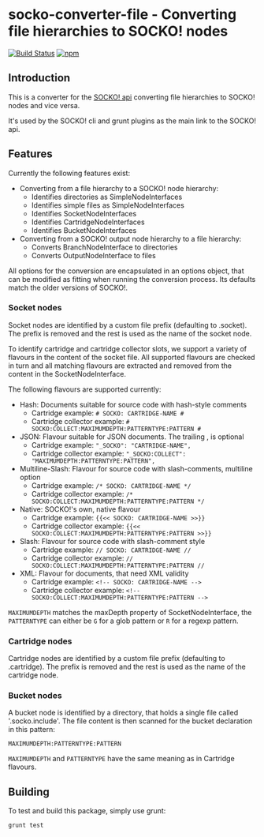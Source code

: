 # socko-converter-file - Converting file hierarchies to SOCKO! nodes

[![Build Status](https://travis-ci.org/dodevops/socko-converter-file.svg?branch=master)](https://travis-ci.org/dodevops/socko-converter-file)  [![npm](https://img.shields.io/npm/v/socko-converter-file.svg)](https://www.npmjs.com/package/socko-converter-file)

## Introduction

This is a converter for the [SOCKO! api](https://github.com/dodevops/socko-api) converting file hierarchies to
SOCKO! nodes and vice versa.

It's used by the SOCKO! cli and grunt plugins as the main link to the SOCKO! api.

## Features

Currently the following features exist:

* Converting from a file hierarchy to a SOCKO! node hierarchy:
  * Identifies directories as SimpleNodeInterfaces
  * Identifies simple files as SimpleNodeInterfaces
  * Identifies SocketNodeInterfaces
  * Identifies CartridgeNodeInterfaces
  * Identifies BucketNodeInterfaces
* Converting from a SOCKO! output node hierarchy to a file hierarchy:
  * Converts BranchNodeInterface to directories
  * Converts OutputNodeInterface to files

All options for the conversion are encapsulated in an options object, that can be modified as fitting when running the conversion process. Its defaults match the older versions of SOCKO!.

### Socket nodes

Socket nodes are identified by a custom file prefix (defaulting to .socket). The prefix is removed and the rest is used as the name of the socket node.

To identify cartridge and cartridge collector slots, we support a variety of flavours in the content of the socket file. All supported flavours are checked in turn and all matching flavours are extracted and removed from the content in the SocketNodeInterface.

The following flavours are supported currently:

  * Hash: Documents suitable for source code with hash-style comments
    * Cartridge example: `# SOCKO: CARTRIDGE-NAME #`
    * Cartridge collector example: `# SOCKO:COLLECT:MAXIMUMDEPTH:PATTERNTYPE:PATTERN #`
  * JSON: Flavour suitable for JSON documents. The trailing , is optional
    * Cartridge example: `"_SOCKO": "CARTRIDGE-NAME",`
    * Cartridge collector example: `"_SOCKO:COLLECT": "MAXIMUMDEPTH:PATTERNTYPE:PATTERN",`
  * Multiline-Slash: Flavour for source code with slash-comments, multiline option
    * Cartridge example: `/* SOCKO: CARTRIDGE-NAME */`
    * Cartridge collector example: `/* SOCKO:COLLECT:MAXIMUMDEPTH:PATTERNTYPE:PATTERN */`
  * Native: SOCKO!'s own, native flavour
    * Cartridge example: `{{<< SOCKO: CARTRIDGE-NAME >>}}`
    * Cartridge collector example: `{{<< SOCKO:COLLECT:MAXIMUMDEPTH:PATTERNTYPE:PATTERN >>}}`
  * Slash: Flavour for source code with slash-comment style
    * Cartridge example: `// SOCKO: CARTRIDGE-NAME //`
    * Cartridge collector example: `// SOCKO:COLLECT:MAXIMUMDEPTH:PATTERNTYPE:PATTERN //`
  * XML: Flavour for documents, that need XML validity
    * Cartridge example: `<!-- SOCKO: CARTRIDGE-NAME -->`
    * Cartridge collector example: `<!-- SOCKO:COLLECT:MAXIMUMDEPTH:PATTERNTYPE:PATTERN -->`

`MAXIMUMDEPTH` matches the maxDepth property of SocketNodeInterface, the `PATTERNTYPE` can either be `G` for a glob pattern or `R` for a regexp pattern.

### Cartridge nodes

Cartridge nodes are identified by a custom file prefix (defaulting to .cartridge). The prefix is removed and the rest is used as the name of the cartridge node.

### Bucket nodes

A bucket node is identified by a directory, that holds a single file called '.socko.include'. The file content is then scanned for the bucket declaration in this pattern:

    MAXIMUMDEPTH:PATTERNTYPE:PATTERN


`MAXIMUMDEPTH` and `PATTERNTYPE` have the same meaning as in Cartridge flavours.

## Building

To test and build this package, simply use grunt:

    grunt test
